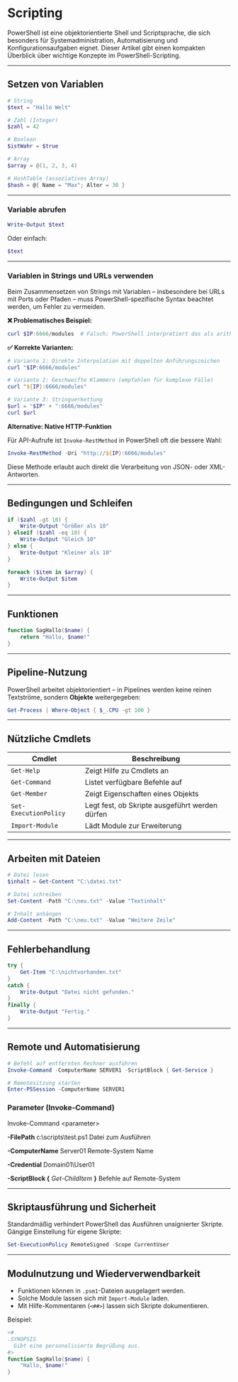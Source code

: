 # Scripting

PowerShell ist eine objektorientierte Shell und Scriptsprache, die sich besonders für Systemadministration, Automatisierung und Konfigurationsaufgaben eignet. Dieser Artikel gibt einen kompakten Überblick über wichtige Konzepte im PowerShell-Scripting.

***

## Setzen von Variablen

```powershell
# String
$text = "Hallo Welt"

# Zahl (Integer)
$zahl = 42

# Boolean
$istWahr = $true

# Array
$array = @(1, 2, 3, 4)

# HashTable (assoziatives Array)
$hash = @{ Name = "Max"; Alter = 30 }
```

***

### Variable abrufen

```powershell
Write-Output $text
```

Oder einfach:

```powershell
$text
```

***

### Variablen in Strings und URLs verwenden

Beim Zusammensetzen von Strings mit Variablen – insbesondere bei URLs mit Ports oder Pfaden – muss PowerShell-spezifische Syntax beachtet werden, um Fehler zu vermeiden.

**❌ Problematisches Beispiel:**

```powershell
curl $IP:6666/modules  # Falsch: PowerShell interpretiert das als arithmetischen Ausdruck
```

**✅ Korrekte Varianten:**

```powershell
# Variante 1: Direkte Interpolation mit doppelten Anführungszeichen
curl "$IP:6666/modules"

# Variante 2: Geschweifte Klammern (empfohlen für komplexe Fälle)
curl "${IP}:6666/modules"

# Variante 3: Stringverkettung
$url = "$IP" + ":6666/modules"
curl $url
```

**Alternative: Native HTTP-Funktion**

Für API-Aufrufe ist `Invoke-RestMethod` in PowerShell oft die bessere Wahl:

```powershell
Invoke-RestMethod -Uri "http://${IP}:6666/modules"
```

Diese Methode erlaubt auch direkt die Verarbeitung von JSON- oder XML-Antworten.

***

## Bedingungen und Schleifen

```powershell
if ($zahl -gt 10) {
    Write-Output "Größer als 10"
} elseif ($zahl -eq 10) {
    Write-Output "Gleich 10"
} else {
    Write-Output "Kleiner als 10"
}
```

```powershell
foreach ($item in $array) {
    Write-Output $item
}
```

***

## Funktionen

```powershell
function SagHallo($name) {
    return "Hallo, $name!"
}
```

***

## Pipeline-Nutzung

PowerShell arbeitet objektorientiert – in Pipelines werden keine reinen Textströme, sondern **Objekte** weitergegeben:

```powershell
Get-Process | Where-Object { $_.CPU -gt 100 }
```

***

## Nützliche Cmdlets

| Cmdlet                | Beschreibung                                   |
| --------------------- | ---------------------------------------------- |
| `Get-Help`            | Zeigt Hilfe zu Cmdlets an                      |
| `Get-Command`         | Listet verfügbare Befehle auf                  |
| `Get-Member`          | Zeigt Eigenschaften eines Objekts              |
| `Set-ExecutionPolicy` | Legt fest, ob Skripte ausgeführt werden dürfen |
| `Import-Module`       | Lädt Module zur Erweiterung                    |

***

## Arbeiten mit Dateien

```powershell
# Datei lesen
$inhalt = Get-Content "C:\datei.txt"

# Datei schreiben
Set-Content -Path "C:\neu.txt" -Value "Textinhalt"

# Inhalt anhängen
Add-Content -Path "C:\neu.txt" -Value "Weitere Zeile"
```

***

## Fehlerbehandlung

```powershell
try {
    Get-Item "C:\nichtvorhanden.txt"
}
catch {
    Write-Output "Datei nicht gefunden."
}
finally {
    Write-Output "Fertig."
}
```

***

## Remote und Automatisierung

```powershell
# Befehl auf entfernten Rechner ausführen
Invoke-Command -ComputerName SERVER1 -ScriptBlock { Get-Service }

# Remotesitzung starten
Enter-PSSession -ComputerName SERVER1
```

### Parameter (Invoke-Command)

Invoke-Command \<parameter>

**-FilePath** c:\scripts\test.ps1          Datei zum Ausführen

**-ComputerName** Server01            Remote-System Name

**-Credential** Domain01\User01

**-ScriptBlock {** _Get-ChildItem_ **}**     Befehle auf Remote-System

***

## Skriptausführung und Sicherheit

Standardmäßig verhindert PowerShell das Ausführen unsignierter Skripte. Gängige Einstellung für eigene Skripte:

```powershell
Set-ExecutionPolicy RemoteSigned -Scope CurrentUser
```

***

## Modulnutzung und Wiederverwendbarkeit

* Funktionen können in `.psm1`-Dateien ausgelagert werden.
* Solche Module lassen sich mit `Import-Module` laden.
* Mit Hilfe-Kommentaren (`<##>`) lassen sich Skripte dokumentieren.

Beispiel:

```powershell
<#
.SYNOPSIS
  Gibt eine personalisierte Begrüßung aus.
#>
function SagHallo($name) {
    "Hallo, $name!"
}
```
